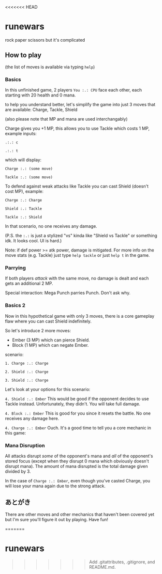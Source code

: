 <<<<<<< HEAD
# runewars
rock paper scissors but it's complicated

## How to play
(the list of moves is available via typing `help`)

### Basics

In this unfinished game, 2 players `You :.: CPU` face each other, each starting with 20 health and 0 mana.

to help you understand better, let's simplify the game into just 3 moves that are available: Charge, Tackle, Shield

(also please note that MP and mana are used interchangably)

Charge gives you +1 MP, this allows you to use Tackle which costs 1 MP, example inputs: 

`.:.: c`

`.:.: t`

which will display:

`Charge :.: (some move)`

`Tackle :.: (some move)`

To defend against weak attacks like Tackle you can cast Shield (doesn't cost MP), example:

`Charge :.: Charge`

`Shield :.: Tackle`

`Tackle :.: Shield`

In that scenario, no one receives any damage.

(P.S. the `:.:` is just a stylized "vs" kinda like "Shield vs Tackle" or something idk. It looks cool. UI is hard.)

Note: if def power >= atk power, damage is mitigated. For more info on the move stats (e.g. Tackle) just type `help tackle` or just `help t` in the game.

### Parrying

If both players *attack* with the same move, no damage is dealt and each gets an additional 2 MP.

Special interaction: Mega Punch parries Punch. Don't ask why.

### Basics 2

Now in this hypothetical game with only 3 moves, there is a core gameplay flaw where you can cast Shield indefinitely.

So let's introduce 2 more moves: 
- Ember (3 MP) which can pierce Shield.
- Block (1 MP) which can negate Ember.

scenario:

`1. Charge :.: Charge`

`2. Shield :.: Charge`

`3. Shield :.: Charge`

Let's look at your options for this scenario:

`4. Shield :.: Ember`
This would be good if the opponent decides to use Tackle instead. Unfortunately, they didn't. You will take full damage.

`4. Block :.: Ember`
This is good for you since it resets the battle. No one receives any damage here.

`4. Charge :.: Ember`
Ouch. It's a good time to tell you a core mechanic in this game: 

### Mana Disruption

All attacks disrupt *some* of the opponent's mana and *all* of the opponent's stored focus (except when they disrupt 0 mana which obviously doesn't disrupt mana).
The amount of mana disrupted is the total damage given divided by 3.

In the case of `Charge :.: Ember`, even though you've casted Charge, you will lose your mana again due to the strong attack.

## あとがき

There are other moves and other mechanics that haven't been covered yet but I'm sure you'll figure it out by playing. Have fun!


=======
# runewars
>>>>>>> Add .gitattributes, .gitignore, and README.md.

